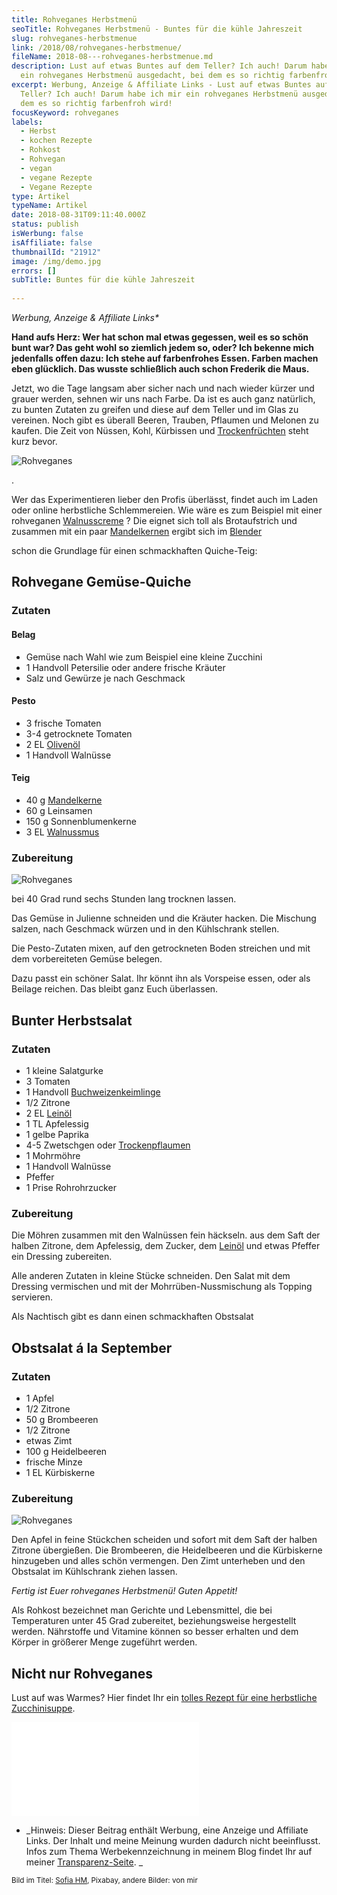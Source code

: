 ```yaml
---
title: Rohveganes Herbstmenü
seoTitle: Rohveganes Herbstmenü - Buntes für die kühle Jahreszeit
slug: rohveganes-herbstmenue
link: /2018/08/rohveganes-herbstmenue/
fileName: 2018-08---rohveganes-herbstmenue.md
description: Lust auf etwas Buntes auf dem Teller? Ich auch! Darum habe ich mir
  ein rohveganes Herbstmenü ausgedacht, bei dem es so richtig farbenfroh wird!
excerpt: Werbung, Anzeige & Affiliate Links - Lust auf etwas Buntes auf dem
  Teller? Ich auch! Darum habe ich mir ein rohveganes Herbstmenü ausgedacht, bei
  dem es so richtig farbenfroh wird!
focusKeyword: rohveganes
labels:
  - Herbst
  - kochen Rezepte
  - Rohkost
  - Rohvegan
  - vegan
  - vegane Rezepte
  - Vegane Rezepte
type: Artikel
typeName: Artikel
date: 2018-08-31T09:11:40.000Z
status: publish
isWerbung: false
isAffiliate: false
thumbnailId: "21912"
image: /img/demo.jpg
errors: []
subTitle: Buntes für die kühle Jahreszeit
  
---
```


_Werbung, Anzeige &amp; Affiliate Links\*_

**Hand aufs Herz: Wer hat schon mal etwas gegessen, weil es so schön bunt war?
Das geht wohl so ziemlich jedem so, oder? Ich bekenne mich jedenfalls offen
dazu: Ich stehe auf farbenfrohes Essen. Farben machen eben glücklich. Das wusste
schließlich auch schon Frederik die Maus.**

Jetzt, wo die Tage langsam aber sicher nach und nach wieder kürzer und grauer
werden, sehnen wir uns nach Farbe. Da ist es auch ganz natürlich, zu bunten
Zutaten zu greifen und diese auf dem Teller und im Glas zu vereinen. Noch gibt
es überall Beeren, Trauben, Pflaumen und Melonen zu kaufen. Die Zeit von Nüssen,
Kohl, Kürbissen und
[Trockenfrüchten](https://www.keimling.de/trockenfruechte-nuesse.html?acc=598b3e71ec378bd83e0a727608b5db01&utm_source=dynamic&utm_medium=affiliate&utm_campaign=affiliate-programm)
steht kurz bevor.

![Rohveganes](http://cardamonchai.com/wp-content/uploads/2018/08/27956500381_6a15ebdb9d_z-400x400.jpg)

.

Wer das Experimentieren lieber den Profis überlässt, findet auch im Laden oder
online herbstliche Schlemmereien. Wie wäre es zum Beispiel mit einer rohveganen
[Walnusscreme](https://www.keimling.de/rohkost-walnussmus.html?acc=598b3e71ec378bd83e0a727608b5db01&utm_source=dynamic&utm_medium=affiliate&utm_campaign=affiliate-programm)
? Die eignet sich toll als Brotaufstrich und zusammen mit ein paar
[Mandelkernen](https://www.keimling.de/mandelkerne.html?acc=598b3e71ec378bd83e0a727608b5db01&utm_source=dynamic&utm_medium=affiliate&utm_campaign=affiliate-programm)
ergibt sich im
[Blender](https://www.keimling.de/vitamix-pro-750.html?acc=598b3e71ec378bd83e0a727608b5db01&bannerid=12&utm_source=dynamic&utm_medium=affiliate&utm_campaign=affiliate-programm)
<script type="text/javascript" src="//www.keimling.de/js/magestore/affiliateplus/banner.php?id=12&account_id=502&store_id=1"></script>
schon die Grundlage für einen schmackhaften Quiche-Teig:

## Rohvegane Gemüse-Quiche

### Zutaten

#### Belag

- Gemüse nach Wahl wie zum Beispiel eine kleine Zucchini
- 1 Handvoll Petersilie oder andere frische Kräuter
- Salz und Gewürze je nach Geschmack

#### Pesto

- 3 frische Tomaten
- 3-4 getrocknete Tomaten
- 2 EL
  [Olivenöl](https://www.keimling.de/vita-verde-olivenoel-peleponnes-bio.html?acc=598b3e71ec378bd83e0a727608b5db01&utm_source=dynamic&utm_medium=affiliate&utm_campaign=affiliate-programm)
- 1 Handvoll Walnüsse

#### Teig

- 40 g
  [Mandelkerne](https://www.keimling.de/mandelkerne.html?acc=598b3e71ec378bd83e0a727608b5db01&utm_source=dynamic&utm_medium=affiliate&utm_campaign=affiliate-programm)
- 60 g Leinsamen
- 150 g Sonnenblumenkerne
- 3 EL
  [Walnussmus](https://www.keimling.de/rohkost-walnussmus.html?acc=598b3e71ec378bd83e0a727608b5db01&utm_source=dynamic&utm_medium=affiliate&utm_campaign=affiliate-programm)

### Zubereitung

![Rohveganes](http://cardamonchai.com/wp-content/uploads/2018/08/14660340635_232b34323b_z-400x400.jpg)

bei 40 Grad rund sechs Stunden lang trocknen lassen.

Das Gemüse in Julienne schneiden und die Kräuter hacken. Die Mischung salzen,
nach Geschmack würzen und in den Kühlschrank stellen.

Die Pesto-Zutaten mixen, auf den getrockneten Boden streichen und mit dem
vorbereiteten Gemüse belegen.

Dazu passt ein schöner Salat. Ihr könnt ihn als Vorspeise essen, oder als
Beilage reichen. Das bleibt ganz Euch überlassen.

## Bunter Herbstsalat

### Zutaten

- 1 kleine Salatgurke
- 3 Tomaten
- 1 Handvoll
  [Buchweizenkeimlinge](https://www.keimling.de/rohkost-lebensmittel/rohkost-kueche.html?acc=598b3e71ec378bd83e0a727608b5db01&utm_source=dynamic&utm_medium=affiliate&utm_campaign=affiliate-programm)
- 1/2 Zitrone
- 2 EL
  [Leinöl](https://www.keimling.de/catalogsearch/result/?q=Lein%C3%B6l&acc=598b3e71ec378bd83e0a727608b5db01&utm_source=dynamic&utm_medium=affiliate&utm_campaign=affiliate-programm)
- 1 TL Apfelessig
- 1 gelbe Paprika
- 4-5 Zwetschgen oder
  [Trockenpflaumen](https://www.keimling.de/pflaumen-ohne-stein.html?acc=598b3e71ec378bd83e0a727608b5db01&utm_source=dynamic&utm_medium=affiliate&utm_campaign=affiliate-programm)
- 1 Mohrmöhre
- 1 Handvoll Walnüsse
- Pfeffer
- 1 Prise Rohrohrzucker

### Zubereitung

Die Möhren zusammen mit den Walnüssen fein häckseln. aus dem Saft der halben
Zitrone, dem Apfelessig, dem Zucker, dem
[Leinöl](https://www.keimling.de/catalogsearch/result/?q=Lein%C3%B6l&acc=598b3e71ec378bd83e0a727608b5db01&utm_source=dynamic&utm_medium=affiliate&utm_campaign=affiliate-programm)
und etwas Pfeffer ein Dressing zubereiten.

Alle anderen Zutaten in kleine Stücke schneiden. Den Salat mit dem Dressing
vermischen und mit der Mohrrüben-Nussmischung als Topping servieren.

Als Nachtisch gibt es dann einen schmackhaften Obstsalat

## Obstsalat á la September

### Zutaten

- 1 Apfel
- 1/2 Zitrone
- 50 g Brombeeren
- 1/2 Zitrone
- etwas Zimt
- 100 g Heidelbeeren
- frische Minze
- 1 EL Kürbiskerne

### Zubereitung

![Rohveganes](http://cardamonchai.com/wp-content/uploads/2018/08/14417306289_474ba0459b_z-400x400.jpg)

Den Apfel in feine Stückchen scheiden und sofort mit dem Saft der halben Zitrone
übergießen. Die Brombeeren, die Heidelbeeren und die Kürbiskerne hinzugeben und
alles schön vermengen. Den Zimt unterheben und den Obstsalat im Kühlschrank
ziehen lassen.

_Fertig ist Euer rohveganes Herbstmenü! Guten Appetit!_

Als Rohkost bezeichnet man Gerichte und Lebensmittel, die bei Temperaturen unter
45 Grad zubereitet, beziehungsweise hergestellt werden. Nährstoffe und Vitamine
können so besser erhalten und dem Körper in größerer Menge zugeführt werden.

## Nicht nur Rohveganes

Lust auf was Warmes? Hier findet Ihr ein
[tolles Rezept für eine herbstliche Zucchinisuppe](/2015/09/zucchinisuppe-herbstlich-vegan/).

![null](//www.keimling.de/js/magestore/affiliateplus/banner.php?id=167&account_id=502&store_id=1)

[](https://www.keimling.de/catalogsearch/result/?q=Vitamix&acc=598b3e71ec378bd83e0a727608b5db01&bannerid=167&utm_source=dynamic&utm_medium=affiliate&utm_campaign=affiliate-programm)

- _Hinweis: Dieser Beitrag enthält Werbung, eine Anzeige und Affiliate Links.
  Der Inhalt und meine Meinung wurden dadurch nicht beeinflusst. Infos zum Thema
  Werbekennzeichnung in meinem Blog findet Ihr auf meiner
  [Transparenz-Seite](/werbung/). _

<small>Bild im Titel: [Sofia HM](https://pixabay.com/de/users/SofiaHM-8352739/),
Pixabay, andere Bilder: von mir</small>

  